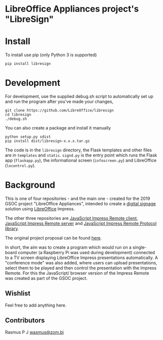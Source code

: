 # LibreOffice Appliances project's "LibreSign"

# Install

To install use pip (only Python 3 is supported)
```
pip install libresign
```

# Development


For development, use the supplied debug.sh script to automatically set up and run the program after you've made your changes,

```
git clone https://github.com/LibreOffice/libresign
cd libresign
./debug.sh
```

You can also create a package and install it manually

```
python setup.py sdist
pip install dist/libresign-x.x.x.tar.gz
```

The code is in the `libresign` directory, the Flask templates and other files are in `templates` and `static`. `signd.py` is the entry point which runs the Flask app (`flaskapp.py`), the informational screen (`infoscreen.py`) and LibreOffice (`locontrol.py`).

# Background

This is one of four repositories - and the main one - created for the 2019 GSOC project "LibreOffice Appliances", intended to create a [digital signage](https://en.wikipedia.org/wiki/Digital_signage) solution using [LibreOffice](https://libreoffice.org) Impress. 

The other three repositories are [JavaScript Impress Remote client](https://github.com/rptr/impress-remote-js), [JavaScript Impress Remote server](https://github.com/rptr/irpjs) and [JavaScript Impress Remote Protocol library](https://github.com/rptr/irpjs-client).

The original project proposal can be found [here](https://docs.google.com/document/d/1FZKM2I_5Fc2ENsLxlMmkWTo6GJaS8_QHiYEERIVxVfY/edit).

In short, the aim was to create a program which would run on a single-board computer (a Raspberry Pi was used during development) connected to a TV screen displaying LibreOffice Impress presentations automatically. A "conference mode" was also added, where users can upload presentations, select them to be played and then control the presentation with the Impress Remote. For this the JavaScript/ browser version of the Impress Remote was created as part of the GSOC project.

## Wishlist

Feel free to add anything here.

## Contributors

Rasmus P J <wasmus@zom.bi>

